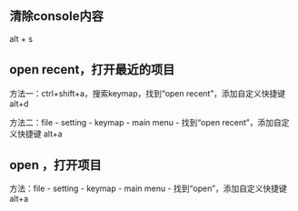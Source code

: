 
## 清除console内容
 
alt + s

## open recent，打开最近的项目

方法一：ctrl+shift+a，搜索keymap，找到“open recent”，添加自定义快捷键 alt+d

方法二：file - setting - keymap - main menu - 找到“open recent”，添加自定义快捷键 alt+a

## open ，打开项目

方法：file - setting - keymap - main menu - 找到“open”，添加自定义快捷键 alt+a












